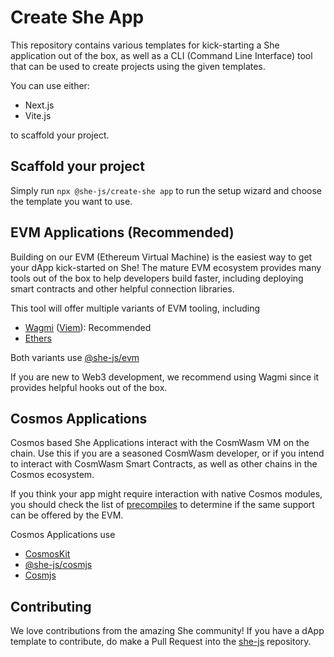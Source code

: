 # Create She App

This repository contains various templates for kick-starting a She application out of the box, as well as a CLI (Command Line Interface) tool that can be used to create projects using the given templates.

You can use either:
- Next.js
- Vite.js

to scaffold your project.

## Scaffold your project
Simply run `npx @she-js/create-she app` to run the setup wizard and choose the template you want to use.

## EVM Applications (Recommended)
Building on our EVM (Ethereum Virtual Machine) is the easiest way to get your dApp kick-started on She! The mature EVM ecosystem provides many tools out of the box to help developers build faster, including deploying smart contracts and other helpful connection libraries.

This tool will offer multiple variants of EVM tooling, including
- [Wagmi](https://wagmi.sh/core/getting-started) ([Viem](https://viem.sh/)): Recommended
- [Ethers](https://docs.ethers.org/v6/)

Both variants use [@she-js/evm](https://she-protocol.github.io/she-js/modules/evm.html)

If you are new to Web3 development, we recommend using Wagmi since it provides helpful hooks out of the box.

## Cosmos Applications
Cosmos based She Applications interact with the CosmWasm VM on the chain. Use this if you are a seasoned CosmWasm developer, or if you intend to interact with CosmWasm Smart Contracts, as well as other chains in the Cosmos ecosystem.

If you think your app might require interaction with native Cosmos modules, you should check the list of [precompiles](https://www.docs.she.io/dev-interoperability/precompiles/addr) to determine if the same support can be offered by the EVM.

Cosmos Applications use
- [CosmosKit](https://cosmology.zone/products/cosmos-kit)
- [@she-js/cosmjs](https://she-protocol.github.io/she-js/modules/cosmjs.html)
- [Cosmjs](https://github.com/cosmos/cosmjs)

## Contributing
We love contributions from the amazing She community! If you have a dApp template to contribute, do make a Pull Request into the [she-js](https://github.com/she-protocol/she-js) repository.
